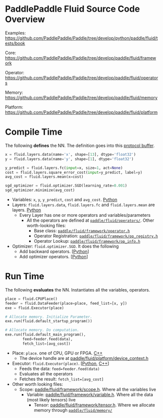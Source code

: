 # PaddlePaddle Fluid Source Code Overview

Examples: https://github.com/PaddlePaddle/Paddle/tree/develop/python/paddle/fluid/tests/book

Core: https://github.com/PaddlePaddle/Paddle/tree/develop/paddle/fluid/framework

Operator: https://github.com/PaddlePaddle/Paddle/tree/develop/paddle/fluid/operators

Memory: https://github.com/PaddlePaddle/Paddle/tree/develop/paddle/fluid/memory

Platform: https://github.com/PaddlePaddle/Paddle/tree/develop/paddle/fluid/platform

# Compile Time

The following **defines** the NN. The definition goes into this [protocol buffer](https://github.com/PaddlePaddle/Paddle/blob/develop/paddle/fluid/framework/framework.proto).

```python
x = fluid.layers.data(name='x', shape=[13], dtype='float32')
y = fluid.layers.data(name='y', shape=[1], dtype='float32')

y_predict = fluid.layers.fc(input=x, size=1, act=None)
cost = fluid.layers.square_error_cost(input=y_predict, label=y)
avg_cost = fluid.layers.mean(x=cost)

sgd_optimizer = fluid.optimizer.SGD(learning_rate=0.001)
sgd_optimizer.minimize(avg_cost)
```

- Variables: `x`,  `y`, `y_predict`, `cost` and `avg_cost`. [Python](https://github.com/PaddlePaddle/Paddle/blob/develop/python/paddle/fluid/framework.py#)
- Layers: `fluid.layers.data`, `fluid.layers.fc` and `fluid.layers.mean` are layers. [Python](https://github.com/PaddlePaddle/Paddle/tree/develop/python/paddle/fluid/layers)
  - Every Layer has one or more operators and variables/parameters
    - All the operators are defined at [`paddle/fluid/operators/`](https://github.com/PaddlePaddle/Paddle/tree/develop/paddle/fluid/operators). Other worth-looking files:
      - Base class: [`paddle/fluid/framework/operator.h`](https://github.com/PaddlePaddle/Paddle/blob/develop/paddle/fluid/framework/operator.h)
      - Operator Registration: [`paddle/fluid/framework/op_registry.h`](https://github.com/PaddlePaddle/Paddle/blob/develop/paddle/fluid/framework/op_registry.h)
      - Operator Lookup: [`paddle/fluid/framework/op_info.h`](https://github.com/PaddlePaddle/Paddle/blob/develop/paddle/fluid/framework/op_info.h)
- Optimizer: `fluid.optimizer.SGD`. It does the following
  - Add backward operators. [[Python](https://github.com/PaddlePaddle/Paddle/blob/develop/python/paddle/fluid/backward.py)]
  - Add optimizer operators. [[Python](https://github.com/PaddlePaddle/Paddle/blob/develop/python/paddle/fluid/optimizer.py)]

# Run Time

The following **evaluates** the NN. Instantiates all the variables, operators.

```python
place = fluid.CPUPlace()
feeder = fluid.DataFeeder(place=place, feed_list=[x, y])
exe = fluid.Executor(place)

# Allocate memory. Initialize Parameter.
exe.run(fluid.default_startup_program())

# Allocate memory. Do computation.
exe.run(fluid.default_main_program(),
        feed=feeder.feed(data),
        fetch_list=[avg_cost])
```

- Place: `place`. one of CPU, GPU or FPGA. [C++](https://github.com/PaddlePaddle/Paddle/blob/develop/paddle/fluid/platform/place.h)
  - The device handle are at [paddle/fluid/platform/device_context.h](https://github.com/PaddlePaddle/Paddle/blob/develop/paddle/fluid/platform/device_context.h)
- Executor: `fluid.Executor(place)`. [[Python](https://github.com/PaddlePaddle/Paddle/blob/develop/python/paddle/fluid/executor.py), [C++](https://github.com/PaddlePaddle/Paddle/blob/develop/paddle/fluid/framework/executor.cc)]
  - Feeds the data: `feed=feeder.feed(data)`
  - Evaluates all the operators
  - Fetches the result: `fetch_list=[avg_cost]`
- Other worth looking files:
  - Scope: [paddle/fluid/framework/scope.h](https://github.com/PaddlePaddle/Paddle/blob/develop/paddle/fluid/framework/scope.h). Where all the variables live
    - Variable: [paddle/fluid/framework/variable.h](https://github.com/PaddlePaddle/Paddle/blob/develop/paddle/fluid/framework/variable.h). Where all the data (most likely tensors) live
      - Tensor: [paddle/fluid/framework/tensor.h](https://github.com/PaddlePaddle/Paddle/blob/develop/paddle/fluid/framework/tensor.h). Where we allocate memory through [`paddle/fluid/memory/`](https://github.com/PaddlePaddle/Paddle/tree/develop/paddle/fluid/memory)
